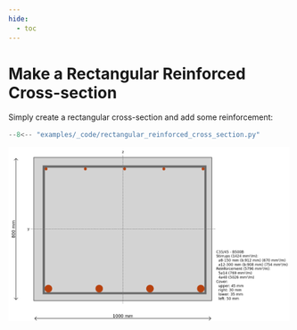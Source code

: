 ```yaml
---
hide:
  - toc
---
```

# Make a Rectangular Reinforced Cross-section

Simply create a rectangular cross-section and add some reinforcement:

```python
--8<-- "examples/_code/rectangular_reinforced_cross_section.py"
```

![Rectangular Reinforced Cross-section](./_images/rectangular_reinforced_cross_section.png)